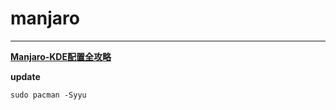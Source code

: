 # manjaro

---
**[Manjaro-KDE配置全攻略](https://zhuanlan.zhihu.com/p/114296129)**

**update**

    sudo pacman -Syyu
